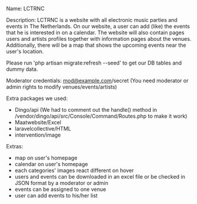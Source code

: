 Name: LCTRNC

Description: LCTRNC is a website with all electronic music parties and events in The Netherlands. On our website, a user can add (like) the events that he is interested in on a calendar. The website will also contain pages users and artists profiles together with information pages about the venues. Additionally, there will be a map that shows the upcoming events near the user's location.

Please run 'php artisan migrate:refresh --seed' to get our DB tables and dummy data.

Moderator credentials: mod@example.com/secret (You need moderator or admin rights to modify venues/events/artists)

Extra packages we used:
- Dingo/api (We had to comment out the handle() method in /vendor/dingo/api/src/Console/Command/Routes.php to make it work)
- Maatwebsite/Excel
- laravelcollective/HTML
- intervention/image

Extras:
- map on user's homepage
- calendar on user's homepage
- each categories' images react different on hover
- users and events can be downloaded in an excel file or be checked in JSON format by a moderator or admin
- events can be assigned to one venue
- user can add events to his/her list
